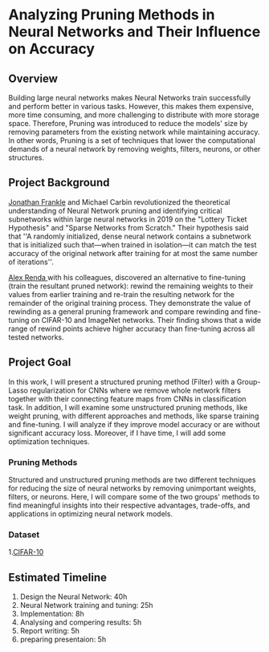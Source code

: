 # Analyzing Pruning Methods in Neural Networks and Their Influence on Accuracy
## Overview

Building large neural networks makes Neural Networks train successfully and perform better in various tasks. However, this makes them expensive, more time consuming, and more challenging to distribute with more storage space. Therefore, Pruning was introduced to reduce the models' size by removing parameters from the existing network while maintaining accuracy. In other words, Pruning is a set of techniques that lower the computational demands of a neural network by removing weights, filters, neurons, or other structures.
## Project Background
[Jonathan Frankle](https://arxiv.org/pdf/1803.03635.pdf)  and Michael Carbin revolutionized the theoretical understanding of Neural Network pruning and identifying critical subnetworks within large neural networks in 2019 on the "Lottery Ticket Hypothesis" and "Sparse Networks from Scratch." Their hypothesis said that ''A randomly initialized, dense neural network contains a subnetwork
that is initialized such that—when trained in isolation—it can match the test accuracy of the original network after training for at most the same number of iterations''.

[Alex Renda ](https://arxiv.org/pdf/2003.02389.pdf) with his colleagues, discovered an alternative to fine-tuning (train the resultant pruned network): rewind the remaining weights to their values from earlier training and re-train the resulting network for the remainder of the original training process. They demonstrate the value of rewinding as a general pruning framework and compare rewinding and fine-tuning on CIFAR-10 and ImageNet networks. Their finding shows that a wide range of rewind points achieve higher accuracy than fine-tuning across all tested networks.


## Project Goal
In this work, I will present a structured pruning method (Filter) with a Group-Lasso regularization for CNNs where we remove whole network filters together with their connecting feature maps from CNNs in classification task. In addition, I will examine some unstructured pruning methods, like weight pruning, with different approaches and methods, like sparse training and fine-tuning. I will analyze if they improve model accuracy or are without significant accuracy loss. Moreover, if I have time, I will add some optimization techniques.
 ### Pruning Methods
 Structured and unstructured pruning methods are two different techniques for reducing the size of neural networks by removing unimportant weights, filters, or neurons. Here, I will compare some of the two groups' methods to find meaningful insights into their respective advantages, trade-offs, and applications in optimizing neural network models. 
### Dataset
1.[CIFAR-10](https://www.cs.toronto.edu/~kriz/cifar.html)


## Estimated Timeline
1. Design the Neural Network: 40h
2. Neural Network training and tuning: 25h
3. Implementation: 8h
4. Analysing and compering results: 5h
5. Report writing: 5h
6. preparing presentaion: 5h
